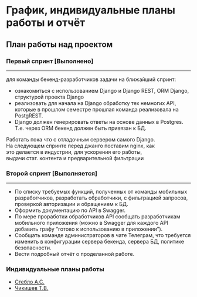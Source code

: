 # График, индивидуальные планы работы и отчёт



## План работы над проектом

### Первый спринт [Выполнено]
------------------------------
для команды бекенд-разработчиков задачи на ближайший спринт:
- ознакомиться с использованием Django и Django REST, ORM Django, структурой проекта  Django 
- реализовать для начала на Django обработку тех немногих API, которые в прошлом семестре прошлая команда реализовала на PostgREST. 
- Django должен генерировать ответы на основе данных в Postgres. Т.е. через ORM бекенд должен быть привязан к БД. 

Работать пока что с отладочным сервером самого Django.  
На следующем спринте перед джанго поставим nginx, как  
это делается в индустрии, для ускорения его работы,  
выдачи стат. контента и предварительной фильтрации

### Второй спринт [Выполняется]
------------------------------
- По списку требуемых функций, полученных от команды мобильных разработчиков, разработать обработчики, с фильтрацией запросов, проверкой авторизации и обращением к БД.
- Оформить документацию по API в Swagger.
- По мере проработки обработчиков API сообщать разработчикам мобильного приложения (можно в Swagger для каждого API добавить графу “готово к использованию в приложении”).
- Сообщать команде администраторов в чате Телеграм, что требуется изменить в конфигурации сервера бекенда, сервера БД, политике безопасности.
- Вести подробный отчёт о проделанной работе.

### Индивидуальные планы работы

- [Стебло А.С.](Steblo.md)
- [Чикишев Т.В.](Chikishev.md)

